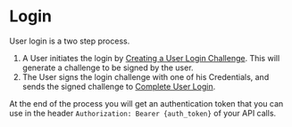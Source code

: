 # Login

User login is a two step process.

1. A User initiates the login by [Creating a User Login Challenge](initlogin.md). This will generate a challenge to be signed by the user.
2. The User signs the login challenge with one of his Credentials, and sends the signed challenge to [Complete User Login](completeLogin.md).

At the end of the process you will get an authentication token that you can use in the header `Authorization: Bearer {auth_token}` of your API calls.
